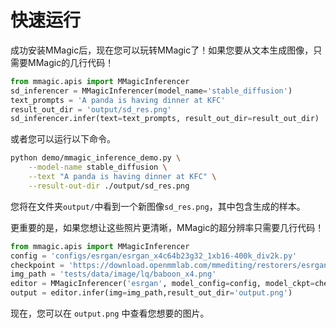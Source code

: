 # 快速运行

成功安装MMagic后，现在您可以玩转MMagic了！如果您要从文本生成图像，只需要MMagic的几行代码！

```python
from mmagic.apis import MMagicInferencer
sd_inferencer = MMagicInferencer(model_name='stable_diffusion')
text_prompts = 'A panda is having dinner at KFC'
result_out_dir = 'output/sd_res.png'
sd_inferencer.infer(text=text_prompts, result_out_dir=result_out_dir)
```

或者您可以运行以下命令。

```bash
python demo/mmagic_inference_demo.py \
    --model-name stable_diffusion \
    --text "A panda is having dinner at KFC" \
    --result-out-dir ./output/sd_res.png
```

您将在文件夹`output/`中看到一个新图像`sd_res.png`，其中包含生成的样本。

更重要的是，如果您想让这些照片更清晰，MMagic的超分辨率只需要几行代码！

```python
from mmagic.apis import MMagicInferencer
config = 'configs/esrgan/esrgan_x4c64b23g32_1xb16-400k_div2k.py'
checkpoint = 'https://download.openmmlab.com/mmediting/restorers/esrgan/esrgan_x4c64b23g32_1x16_400k_div2k_20200508-f8ccaf3b.pth'
img_path = 'tests/data/image/lq/baboon_x4.png'
editor = MMagicInferencer('esrgan', model_config=config, model_ckpt=checkpoint)
output = editor.infer(img=img_path,result_out_dir='output.png')
```

现在，您可以在 `output.png` 中查看您想要的图片。
